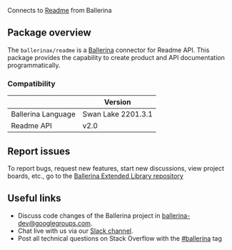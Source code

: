 Connects to [Readme](https://docs.readme.com/reference) from Ballerina

## Package overview
The `ballerinax/readme` is a [Ballerina](https://ballerina.io/) connector for Readme API.
This package provides the capability to create product and API documentation programmatically.

### Compatibility
|                    | Version         |
|--------------------|-----------------|
| Ballerina Language | Swan Lake 2201.3.1| 
| Readme API         | v2.0            |

## Report issues
To report bugs, request new features, start new discussions, view project boards, etc., go to the [Ballerina Extended Library repository](https://github.com/ballerina-platform/ballerina-extended-library)

## Useful links
- Discuss code changes of the Ballerina project in [ballerina-dev@googlegroups.com](mailto:ballerina-dev@googlegroups.com).
- Chat live with us via our [Slack channel](https://ballerina.io/community/slack/).
- Post all technical questions on Stack Overflow with the [#ballerina](https://stackoverflow.com/questions/tagged/ballerina) tag
